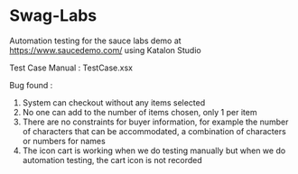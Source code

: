 # Swag-Labs
Automation testing for the sauce labs demo at https://www.saucedemo.com/ using Katalon Studio

Test Case Manual : TestCase.xsx

Bug found :
1.	System can checkout without any items selected
2.	No one can add to the number of items chosen, only 1 per item
3.	There are no constraints for buyer information, for example the number of characters that can be accommodated, a combination of characters or numbers for names
4.	The icon cart is working when we do testing manually but when we do automation testing, the cart icon is not recorded
